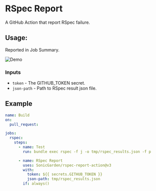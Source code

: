 # RSpec Report

A GitHub Action that report RSpec failure.

## Usage:

Reported in Job Summary.

![Demo](https://i.gyazo.com/f1367e662dbdca161e3fa8e503fb8fb3.png)

### Inputs

- `token` - The GITHUB_TOKEN secret.
- `json-path` - Path to RSpec result json file.

## Example

```yaml
name: Build
on:
  pull_request:

jobs:
  rspec:
    steps:
      - name: Test
        run: bundle exec rspec -f j -o tmp/rspec_results.json -f p

      - name: RSpec Report
        uses: SonicGarden/rspec-report-action@v3
        with:
          token: ${{ secrets.GITHUB_TOKEN }}
          json-path: tmp/rspec_results.json
        if: always()
```
